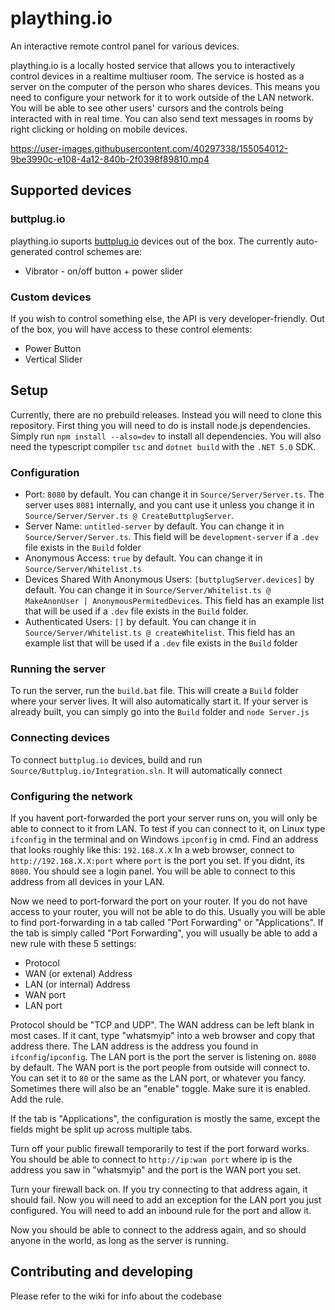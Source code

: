 # plaything.io
An interactive remote control panel for various devices.

plaything.io is a locally hosted service that allows you to interactively control devices in a realtime multiuser room.
The service is hosted as a server on the computer of the person who shares devices. This means you need to configure your network for it to work outside of the LAN network.
You will be able to see other users' cursors and the controls being interacted with in real time. You can also send text messages in rooms by right clicking or holding on mobile devices.

https://user-images.githubusercontent.com/40297338/155054012-9be3990c-e108-4a12-840b-2f0398f89810.mp4

## Supported devices
### buttplug.io
plaything.io suports [buttplug.io](https://buttplug.io) devices out of the box.
The currently auto-generated control schemes are:
* Vibrator - on/off button + power slider
  
### Custom devices
If you wish to control something else, the API is very developer-friendly.
Out of the box, you will have access to these control elements:
* Power Button
* Vertical Slider

## Setup
Currently, there are no prebuild releases. Instead you will need to clone this repository.
First thing you will need to do is install node.js dependencies. Simply run `npm install --also=dev` to install all dependencies.
You will also need the typescript compiler `tsc` and `dotnet build` with the `.NET 5.0` SDK.
### Configuration
* Port: `8080` by default. You can change it in `Source/Server/Server.ts`. The server uses `8081` internally, and you cant use it unless you change it in `Source/Server/Server.ts @ CreateButtplugServer`.
* Server Name: `untitled-server` by default. You can change it in `Source/Server/Server.ts`. This field will be `development-server` if a `.dev` file exists in the `Build` folder
* Anonymous Access: `true` by default. You can change it in `Source/Server/Whitelist.ts`
* Devices Shared With Anonymous Users: `[buttplugServer.devices]` by default. You can change it in `Source/Server/Whitelist.ts @ MakeAnonUser | AnonymousPermitedDevices`. This field has an example list that will be used if a `.dev` file exists in the `Build` folder.
* Authenticated Users: `[]` by default. You can change it in `Source/Server/Whitelist.ts @ createWhitelist`. This field has an example list that will be used if a `.dev` file exists in the `Build` folder

### Running the server
To run the server, run the `build.bat` file. This will create a `Build` folder where your server lives. It will also automatically start it.
If your server is already built, you can simply go into the `Build` folder and `node Server.js`

### Connecting devices
To connect `buttplug.io` devices, build and run `Source/Buttplug.io/Integration.sln`. It will automatically connect 

### Configuring the network
If you havent port-forwarded the port your server runs on, you will only be able to connect to it from LAN.
To test if you can connect to it, on Linux type `ifconfig` in the terminal and on Windows `ipconfig` in cmd. Find an address that looks roughly like this: `192.168.X.X`
In a web browser, connect to `http://192.168.X.X:port` where `port` is the port you set. If you didnt, its `8080`.
You should see a login panel. You will be able to connect to this address from all devices in your LAN.

Now we need to port-forward the port on your router. If you do not have access to your router, you will not be able to do this.
Usually you will be able to find port-forwarding in a tab called "Port Forwarding" or "Applications".
If the tab is simply called "Port Forwarding", you will usually be able to add a new rule with these 5 settings:
* Protocol
* WAN (or extenal) Address
* LAN (or internal) Address
* WAN port
* LAN port

Protocol should be "TCP and UDP".
The WAN address can be left blank in most cases. If it cant, type "whatsmyip" into a web browser and copy that address there.
The LAN address is the address you found in `ifconfig`/`ipconfig`.
The LAN port is the port the server is listening on. `8080` by default.
The WAN port is the port people from outside will connect to. You can set it to `80` or the same as the LAN port, or whatever you fancy.
Sometimes there will also be an "enable" toggle. Make sure it is enabled.
Add the rule.

If the tab is "Applications", the configuration is mostly the same, except the fields might be split up across multiple tabs.

Turn off your public firewall temporarily to test if the port forward works.
You should be able to connect to `http://ip:wan port` where ip is the address you saw in "whatsmyip" and the port is the WAN port you set.

Turn your firewall back on. If you try connecting to that address again, it should fail.
Now you will need to add an exception for the LAN port you just configured. You will need to add an inbound rule for the port and allow it.

Now you should be able to connect to the address again, and so should anyone in the world, as long as the server is running.

## Contributing and developing
Please refer to the wiki for info about the codebase
